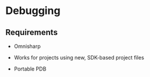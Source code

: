 # Debugging

## Requirements

* Omnisharp

* Works for projects using new, SDK-based project files

* Portable PDB